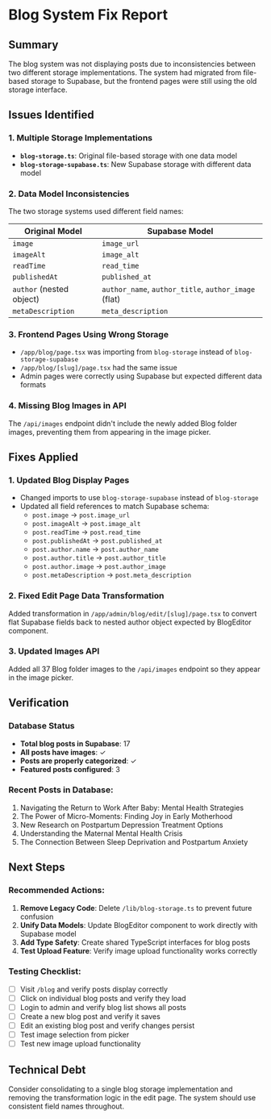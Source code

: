# Blog System Fix Report

## Summary
The blog system was not displaying posts due to inconsistencies between two different storage implementations. The system had migrated from file-based storage to Supabase, but the frontend pages were still using the old storage interface.

## Issues Identified

### 1. **Multiple Storage Implementations**
- **`blog-storage.ts`**: Original file-based storage with one data model
- **`blog-storage-supabase.ts`**: New Supabase storage with different data model

### 2. **Data Model Inconsistencies**
The two storage systems used different field names:

| Original Model | Supabase Model |
|----------------|----------------|
| `image` | `image_url` |
| `imageAlt` | `image_alt` |
| `readTime` | `read_time` |
| `publishedAt` | `published_at` |
| `author` (nested object) | `author_name`, `author_title`, `author_image` (flat) |
| `metaDescription` | `meta_description` |

### 3. **Frontend Pages Using Wrong Storage**
- `/app/blog/page.tsx` was importing from `blog-storage` instead of `blog-storage-supabase`
- `/app/blog/[slug]/page.tsx` had the same issue
- Admin pages were correctly using Supabase but expected different data formats

### 4. **Missing Blog Images in API**
The `/api/images` endpoint didn't include the newly added Blog folder images, preventing them from appearing in the image picker.

## Fixes Applied

### 1. **Updated Blog Display Pages**
- Changed imports to use `blog-storage-supabase` instead of `blog-storage`
- Updated all field references to match Supabase schema:
  - `post.image` → `post.image_url`
  - `post.imageAlt` → `post.image_alt`
  - `post.readTime` → `post.read_time`
  - `post.publishedAt` → `post.published_at`
  - `post.author.name` → `post.author_name`
  - `post.author.title` → `post.author_title`
  - `post.author.image` → `post.author_image`
  - `post.metaDescription` → `post.meta_description`

### 2. **Fixed Edit Page Data Transformation**
Added transformation in `/app/admin/blog/edit/[slug]/page.tsx` to convert flat Supabase fields back to nested author object expected by BlogEditor component.

### 3. **Updated Images API**
Added all 37 Blog folder images to the `/api/images` endpoint so they appear in the image picker.

## Verification

### Database Status
- **Total blog posts in Supabase**: 17
- **All posts have images**: ✓
- **Posts are properly categorized**: ✓
- **Featured posts configured**: 3

### Recent Posts in Database:
1. Navigating the Return to Work After Baby: Mental Health Strategies
2. The Power of Micro-Moments: Finding Joy in Early Motherhood
3. New Research on Postpartum Depression Treatment Options
4. Understanding the Maternal Mental Health Crisis
5. The Connection Between Sleep Deprivation and Postpartum Anxiety

## Next Steps

### Recommended Actions:
1. **Remove Legacy Code**: Delete `/lib/blog-storage.ts` to prevent future confusion
2. **Unify Data Models**: Update BlogEditor component to work directly with Supabase model
3. **Add Type Safety**: Create shared TypeScript interfaces for blog posts
4. **Test Upload Feature**: Verify image upload functionality works correctly

### Testing Checklist:
- [ ] Visit `/blog` and verify posts display correctly
- [ ] Click on individual blog posts and verify they load
- [ ] Login to admin and verify blog list shows all posts
- [ ] Create a new blog post and verify it saves
- [ ] Edit an existing blog post and verify changes persist
- [ ] Test image selection from picker
- [ ] Test new image upload functionality

## Technical Debt
Consider consolidating to a single blog storage implementation and removing the transformation logic in the edit page. The system should use consistent field names throughout.